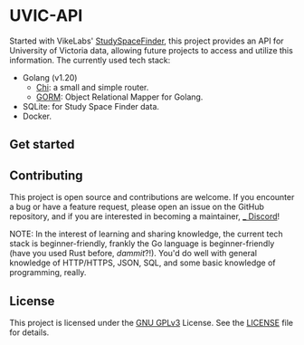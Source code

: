 # UVIC-API

Started with VikeLabs' [StudySpaceFinder](https://github.com/VikeLabs/StudySpaceFinder), this project
provides an API for University of Victoria data, allowing future projects to access and utilize this
information. The currently used tech stack:

- Golang (v1.20)
  - [Chi](https://pkg.go.dev/github.com/go-chi/chi@v1.5.4): a small and simple router.
  - [GORM](https://gorm.io/): Object Relational Mapper for Golang.
- SQLite: for Study Space Finder data.
- Docker.

## Get started

## Contributing

This project is open source and contributions are welcome. If you encounter a bug or have
a feature request, please open an issue on the GitHub repository, and if you are interested
in becoming a maintainer, [_ Discord]()!

NOTE: In the interest of learning and sharing knowledge, the current tech stack is beginner-friendly,
frankly the Go language is beginner-friendly (have you used Rust before, _dammit_?!). You'd do well with
general knowledge of HTTP/HTTPS, JSON, SQL, and some basic knowledge of programming, really.

## License

This project is licensed under the [GNU GPLv3](https://choosealicense.com/licenses/gpl-3.0/)
License. See the [LICENSE](./LICENSE) file for details.
